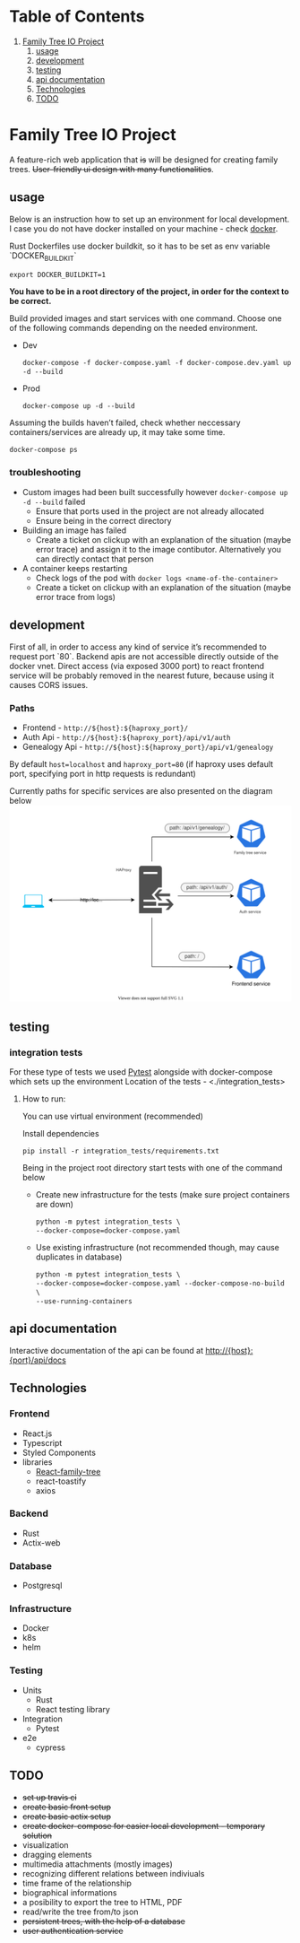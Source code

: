 
# Table of Contents

1.  [Family Tree IO Project](#org09f5083)
    1.  [usage](#org1f9838b)
    2.  [development](#org6314400)
    3.  [testing](#org706e908)
    4.  [api documentation](#org171b4f1)
    5.  [Technologies](#org1152ff0)
    6.  [TODO](#org98fe16b)



<a id="org09f5083"></a>

# Family Tree IO Project

A feature-rich web application that <del>is</del> will be designed for creating family trees. <del>User-friendly ui design with many functionalities</del>.


<a id="org1f9838b"></a>

## usage

Below is an instruction how to set up an environment for local development. I case you do not have docker installed on your machine - check [docker](<https://www.docker.com/>).

Rust Dockerfiles use docker buildkit, so it has to be set as env variable \`DOCKER<sub>BUILDKIT</sub>\`

    export DOCKER_BUILDKIT=1

**You have to be in a root directory of the project, in order for the context to be correct.**

Build provided images and start services with one command.
Choose one of the following commands depending on the needed environment.

-   Dev 
    
        docker-compose -f docker-compose.yaml -f docker-compose.dev.yaml up -d --build
-   Prod
    
        docker-compose up -d --build

Assuming the builds haven&rsquo;t failed, check whether neccessary containers/services are already up, it may take some time.

    docker-compose ps


### troubleshooting

-   Custom images had been built successfully however `docker-compose up -d --build` failed
    -   Ensure that ports used in the project are not already allocated
    -   Ensure being in the correct directory
-   Building an image has failed
    -   Create a ticket on clickup with an explanation of the situation (maybe error trace) and assign it to the image contibutor. Alternatively you can directly contact that person
-   A container keeps restarting
    -   Check logs of the pod with `docker logs <name-of-the-container>`
    -   Create a ticket on clickup with an explanation of the situation (maybe error trace from logs)


<a id="org6314400"></a>

## development

First of all, in order to access any kind of service it&rsquo;s recommended to request port \`80\`. Backend apis are not accessible directly outside of the docker vnet. Direct access (via exposed 3000 port) to react frontend service will be probably removed in the nearest future, because using it causes CORS issues.


### Paths

-   Frontend - `http://${host}:${haproxy_port}/`
-   Auth Api - `http://${host}:${haproxy_port}/api/v1/auth`
-   Genealogy Api - `http://${host}:${haproxy_port}/api/v1/genealogy`

By default `host=localhost` and `haproxy_port=80` (if haproxy uses default port, specifying port in http requests is redundant)

Currently paths for specific services are also presented on the diagram below
![img](./media/Paths.drawio.svg)


<a id="org706e908"></a>

## testing


### integration tests

For these type of tests we used [Pytest](<https://docs.pytest.org/en/6.2.x/>)  alongside with docker-compose which sets up the environment
Location of the tests - <./integration_tests>

1.  How to run:

    You can use virtual environment (recommended)
    
    Install dependencies 
    
        pip install -r integration_tests/requirements.txt
    
    Being in the project root directory start tests with one of the command below
    
    -   Create new infrastructure for the tests (make sure project containers are down)
        
            python -m pytest integration_tests \
            --docker-compose=docker-compose.yaml
    
    -   Use existing infrastructure (not recommended though, may cause duplicates in database)
        
            python -m pytest integration_tests \
            --docker-compose=docker-compose.yaml --docker-compose-no-build \
            --use-running-containers


<a id="org171b4f1"></a>

## api documentation

Interactive documentation of the api can be found at [<http://{host}:{port}/api/docs>](<http://localhost/api/docs>)


<a id="org1152ff0"></a>

## Technologies


### Frontend

-   React.js
-   Typescript
-   Styled Components
-   libraries
    -   [React-family-tree](<https://www.npmjs.com/package/react-family-tree>)
    -   react-toastify
    -   axios


### Backend

-   Rust
-   Actix-web


### Database

-   Postgresql


### Infrastructure

-   Docker
-   k8s
-   helm


### Testing

-   Units
    -   Rust
    -   React testing library
-   Integration
    -   Pytest
-   e2e
    -   cypress


<a id="org98fe16b"></a>

## TODO

-   <del>set up travis ci</del>
-   <del>create basic front setup</del>
-   <del>create basic actix setup</del>
-   <del>create docker-compose for easier local development - temporary solution</del>
-   visualization
-   dragging elements
-   multimedia attachments (mostly images)
-   recognizing different relations between indiviuals
-   time frame of the relationship
-   biographical informations
-   a posibility to export the tree to HTML, PDF
-   read/write the tree from/to json
-   <del>persistent trees, with the help of a database</del>
-   <del>user authentication service</del>

